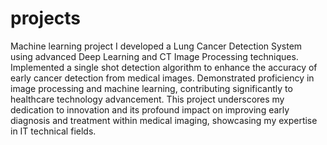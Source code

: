 # projects
Machine learning project
I developed a Lung Cancer Detection System using
advanced Deep Learning and CT Image Processing techniques.
Implemented a single shot detection algorithm to enhance the
accuracy of early cancer detection from medical images.
Demonstrated proficiency in image processing and machine
learning, contributing significantly to healthcare technology
advancement. This project underscores my dedication to
innovation and its profound impact on improving early diagnosis
and treatment within medical imaging, showcasing my expertise
in IT technical fields.

